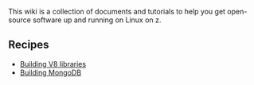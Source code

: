 This wiki is a collection of documents and tutorials to help you get open-source software up and running on Linux on z.

## Recipes

* [Building V8 libraries](https://github.com/ibm-linux-on-z/docs/wiki/Building-V8-libraries)
* [Building MongoDB](https://github.com/ibm-linux-on-z/docs/wiki/Building-MongoDB)